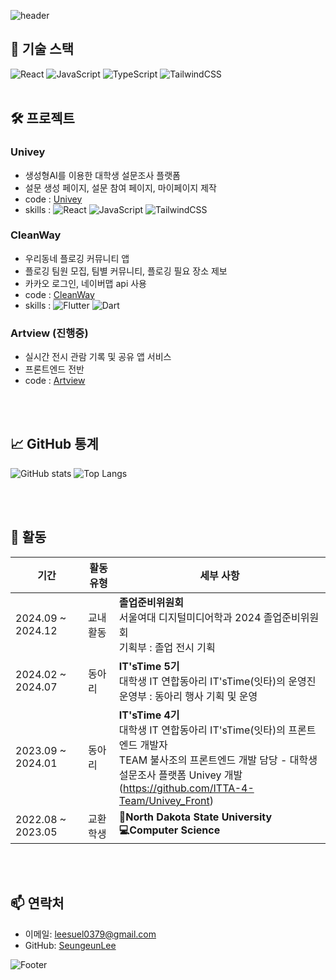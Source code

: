 ![header](https://capsule-render.vercel.app/api?type=waving&color=64AEFF&fontColor=FFFFFF&height=250&section=header&text=🪼Seungeun%20Lee🪼&fontSize=40&desc=Front-end%20Developer&descAlignY=65&descSize=15)

## 🔧 기술 스택

![React](https://img.shields.io/badge/React-61DAFB?style=for-the-badge&logo=react&logoColor=black)
![JavaScript](https://img.shields.io/badge/JavaScript-F7DF1E?style=for-the-badge&logo=javascript&logoColor=black)
![TypeScript](https://img.shields.io/badge/TypeScript-3178C6?style=for-the-badge&logo=typescript&logoColor=black)
![TailwindCSS](https://img.shields.io/badge/TailwindCSS-36B7F0?style=for-the-badge&logo=tailwindcss&logoColor=black)
<br></br>
## 🛠 프로젝트

### Univey

- 생성형AI를 이용한 대학생 설문조사 플랫폼
- 설문 생성 페이지, 설문 참여 페이지, 마이페이지 제작
- code : [Univey](https://github.com/ITTA-4-Team/Univey_Front)
- skills : ![React](https://img.shields.io/badge/React-61DAFB?style=for-the-badge&logo=react&logoColor=black) ![JavaScript](https://img.shields.io/badge/JavaScript-F7DF1E?style=for-the-badge&logo=javascript&logoColor=black) ![TailwindCSS](https://img.shields.io/badge/TailwindCSS-36B7F0?style=for-the-badge&logo=tailwindcss&logoColor=black)

### CleanWay

- 우리동네 플로깅 커뮤니티 앱
- 플로깅 팀원 모집, 팀별 커뮤니티, 플로깅 필요 장소 제보
- 카카오 로그인, 네이버맵 api 사용
- code : [CleanWay](https://github.com/SWUCleanWay/CleanWay_FE)
- skills : ![Flutter](https://img.shields.io/badge/Flutter-42CAF5?style=for-the-badge&logo=flutter&logoColor=black) ![Dart](https://img.shields.io/badge/Dart-01B4AA?style=for-the-badge&logo=dart&logoColor=black)

### Artview (진행중)
- 실시간 전시 관람 기록 및 공유 앱 서비스
- 프론트엔드 전반
- code : [Artview](https://github.com/Artview2024/Artview_FE)
  
<br></br>
## 📈 GitHub 통계

![GitHub stats](https://github-readme-stats.vercel.app/api?username=lse415&show_icons=true&theme=pure)
![Top Langs](https://github-readme-stats.vercel.app/api/top-langs/?username=lse415&layout=compact&theme=pure)

<br></br>
## 🌱 활동

| 기간              | 활동 유형 | 세부 사항                                                                                                                                                              |
| ----------------- | --------- | ---------------------------------------------------------------------------------------------------------------------------------------------------------------------- |
| 2024.09 ~ 2024.12 | 교내활동    | **졸업준비위원회**<br>서울여대 디지털미디어학과 2024 졸업준비위원회<br>기획부 : 졸업 전시 기획 |
| 2024.02 ~ 2024.07 | 동아리    | **IT'sTime 5기**<br>대학생 IT 연합동아리 IT'sTime(잇타)의 운영진<br>운영부 : 동아리 행사 기획 및 운영 |
| 2023.09 ~ 2024.01 | 동아리 | **IT'sTime 4기**<br>대학생 IT 연합동아리 IT'sTime(잇타)의 프론트엔드 개발자<br>TEAM 불사조의 프론트엔드 개발 담당 - 대학생 설문조사 플랫폼 Univey 개발<br>(https://github.com/ITTA-4-Team/Univey_Front) |
| 2022.08 ~ 2023.05 | 교환학생 | **🦬North Dakota State University**<br> **💻Computer Science** <br> |

<br></br>
## 📫 연락처

- 이메일: [leesuel0379@gmail.com](leesuel0379@gmail.com)
- GitHub: [SeungeunLee](https://github.com/lse415)

![Footer](https://capsule-render.vercel.app/api?type=waving&color=64AEFF&height=200&section=footer)

<!--
**lse415/lse415** is a ✨ _special_ ✨ repository because its `README.md` (this file) appears on your GitHub profile.

Here are some ideas to get you started:

- 🔭 I’m currently working on ...
- 🌱 I’m currently learning ...
- 👯 I’m looking to collaborate on ...
- 🤔 I’m looking for help with ...
- 💬 Ask me about ...
- 📫 How to reach me: ...
- 😄 Pronouns: ...
- ⚡ Fun fact: ...
-->
